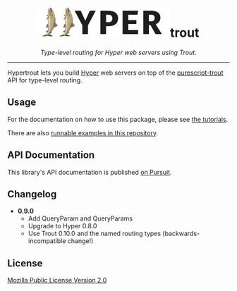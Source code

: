 <div align="center">
<h1>
<img src="hypertrout.png"
      alt="Hyper"
      width="300">trout
</h1>
</div>

<p align="center">
<em>Type-level routing for Hyper web servers using Trout.</em>
</p>

<hr>

Hypertrout lets you build [Hyper](https://hyper.wickstrom.tech) web servers on
top of the [purescript-trout](https://github.com/owickstrom/purescript-trout)
API for type-level routing.

## Usage

For the documentation on how to use this package, please see [the
tutorials](https://owickstrom.github.io/purescript-hypertrout/).

There are also [runnable examples in this repository](examples/).

## API Documentation

This library's API documentation is published [on Pursuit](https://pursuit.purescript.org/packages/purescript-hypertrout).

## Changelog

* **0.9.0**
  - Add QueryParam and QueryParams
  - Upgrade to Hyper 0.8.0
  - Use Trout 0.10.0 and the named routing types (backwards-incompatible
    change!)

## License

[Mozilla Public License Version 2.0](LICENSE)
